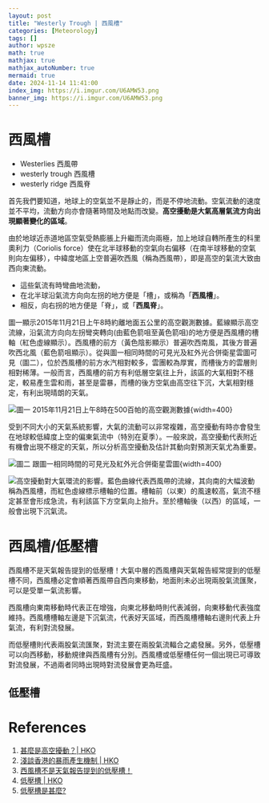 ```yaml
---
layout: post
title: "Westerly Trough | 西風槽"
categories: [Meteorology]
tags: []
author: wpsze
math: true
mathjax: true
mathjax_autoNumber: true
mermaid: true
date: 2024-11-14 11:41:00
index_img: https://i.imgur.com/U6AMW53.png
banner_img: https://i.imgur.com/U6AMW53.png
---
```


# 西風槽

- Westerlies 西風帶
- westerly trough 西風槽
- westerly ridge 西風脊

首先我們要知道，地球上的空氣並不是靜止的，而是不停地流動。空氣流動的速度並不平均，流動方向亦會隨著時間及地點而改變。**高空擾動是大氣高層氣流方向出現顯著變化的區域**。

由於地球近赤道地區空氣受熱膨脹上升繼而流向兩極，加上地球自轉所產生的科里奧利力（Coriolis force）使在北半球移動的空氣向右偏移（在南半球移動的空氣則向左偏移），中緯度地區上空普遍吹西風（稱為西風帶），即是高空的氣流大致由西向東流動。
- 這些氣流有時彎曲地流動，
- 在北半球沿氣流方向向左拐的地方便是「槽」，或稱為「**西風槽**」。
- 相反，向右拐的地方便是「脊」，或「**西風脊**」。

圖一顯示2015年11月21日上午8時約離地面五公里的高空觀測數據。藍線顯示高空流線，沿氣流方向向左拐彎突轉向(由藍色箭咀至黃色箭咀)的地方便是西風槽的槽軸（紅色虛線顯示）。西風槽的前方（黃色陰影顯示）普遍吹西南風，其後方普遍吹西北風（藍色箭咀顯示）。從與圖一相同時間的可見光及紅外光合併衛星雲圖可見（圖二），位於西風槽的前方水汽相對較多，雲團較為厚實，而槽後方的雲層則相對稀薄。一般而言，西風槽的前方有利低層空氣往上升，該區的大氣相對不穩定，較易產生雲和雨，甚至是雷暴，而槽的後方空氣由高空往下沉，大氣相對穩定，有利出現晴朗的天氣。

![圖一 2015年11月21日上午8時在500百帕的高空觀測數據](https://i.imgur.com/U6AMW53.png){width=400}

受到不同大小的天氣系統影響，大氣的流動可以非常複雜，高空擾動有時亦會發生在地球較低緯度上空的偏東氣流中（特別在夏季）。一般來說，高空擾動代表附近有機會出現不穩定的天氣，所以分析高空擾動及估計其動向對預測天氣尤為重要。

![圖二   跟圖一相同時間的可見光及紅外光合併衛星雲圖](https://i.imgur.com/udPgc1w.png){width=400}

![ 高空擾動對大氣環流的影響。藍色曲線代表西風帶的流線，其向南的大幅波動稱為西風槽，而紅色虛線標示槽軸的位置。槽軸前（以東）的風速較高，氣流不穩定甚至會形成急流，有利該區下方空氣向上抬升。至於槽軸後（以西）的區域，一般會出現下沉氣流。](https://i.imgur.com/foKhfuJ.png)

# 西風槽/低壓槽
西風槽不是天氣報告提到的低壓槽！大氣中層的西風槽與天氣報告經常提到的低壓槽不同，西風槽必定會順著西風帶自西向東移動，地面則未必出現兩股氣流匯聚，可以是受單一氣流影響。

西風槽向東南移動時代表正在增強，向東北移動時則代表減弱，向東移動代表強度維持。西風槽槽軸左邊是下沉氣流，代表好天區域，而西風槽槽軸右邊則代表上升氣流，有利對流發展。

而低壓槽則代表兩股氣流匯聚，對流主要在兩股氣流輻合之處發展。另外，低壓槽可以向西移動，移動規律與西風槽有分別。西風槽或低壓槽任何一個出現已可導致對流發展，不過兩者同時出現時對流發展會更為旺盛。

## 低壓槽



# References

1. [甚麼是高空擾動？| HKO](https://www.hko.gov.hk/tc/education/weather/meteorology-basics/00478-what-is-upperair-disturbance.html)
2. [淺談香港的暴雨產生機制 | HKO](https://www.hko.gov.hk/tc/education/weather/rain/00549-rainstorm-development-mechanisms.html)
3. [西風槽不是天氣報告提到的低壓槽！](https://www.metwarn.com/news/posts/2021/02/%E8%A5%BF%E9%A2%A8%E6%A7%BD%E4%B8%8D%E6%98%AF%E5%A4%A9%E6%B0%A3%E5%A0%B1%E5%91%8A%E6%8F%90%E5%88%B0%E7%9A%84%E4%BD%8E%E5%A3%93%E6%A7%BD%EF%BC%81/)
4. [低壓槽 | HKO](https://www.hko.gov.hk/tc/education/weather/meteorology-basics/00001-what-is-a-trough.html)
5. [低壓槽是甚麼?](https://www.mmets.org/?p=992)